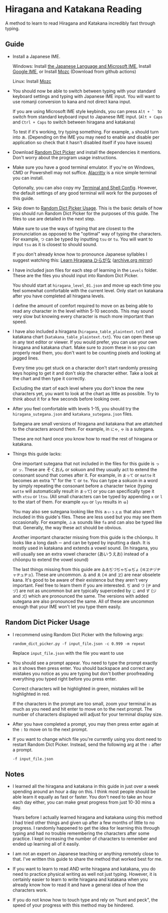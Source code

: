 # Hiragana and Katakana Reading

A method to learn to read Hiragana and Katakana incredibly fast through typing.

## Guide

- Install a Japanese IME.

    Windows: Install [the Japanese Language and Microsoft IME](https://support.microsoft.com/en-us/windows/install-a-language-for-windows-ccd853d3-9ecd-7da7-9ef0-72b4a055410a), Install [Google IME](https://www.google.co.jp/ime/), or Install [Mozc](https://github.com/google/mozc) (Download from github actions)

    Linux: Install [Mozc](https://github.com/google/mozc)

- You should now be able to switch between typing with your standard keyboard settings and typing with Japanese IME input. You will want to use romanji conversion to kana and not direct kana input.

    If you are using Microsoft IME style keybinds, you can press ``Alt + ` `` to switch from standard keyboard input to Japanese IME input. (`Alt + Caps` and `Ctrl + Caps` to switch between hiragana and katakana)

    To test if it's working, try typing something. For example, `a` should turn into `あ`. (Depending on the IME you may need to enable and disable per application so check that it hasn't disabled itself if you have issues)

- Download [Random Dict Picker](../../scripts_and_programs/random_dict_picker/) and install the dependencies it mentions. Don't worry about the program usage instructions.

- Make sure you have a good terminal emulator. If you're on Windows, CMD or Powershell may not suffice. [Alacritty](https://alacritty.org/) is a nice simple terminal you can install.

    Optionally, you can also copy my [Terminal and Shell Config](../../scripts_and_programs/terminal_and_shell_config/). However, the default settings of any good terminal will work for the purposes of this guide.

- Skip down to [Random Dict Picker Usage](./README.md#random-dict-picker-usage). This is the basic details of how you should run Random Dict Picker for the purposes of this guide. The files to use are detailed in the next step.

    Make sure to use the ways of typing that are closest to the pronunciation as opposed to the "optimal" way of typing the characters. For example, `つ` can be typed by inputting `tsu` or `tu`. You will want to input `tsu` as it is closest to should sound.

    If you don't already know how to pronounce Japanese syllables I suggest watching this: [Learn Hiragana ひらがな](https://www.youtube.com/watch?v=Bsfi4XbPE8M) ([archive.org mirror](https://web.archive.org/web/0/https://www.youtube.com/watch?v=Bsfi4XbPE8M&gl=US&hl=en))

- I have included json files for each step of learning in the `Levels` folder. These are the files you should input into Random Dict Picker.

    You should start at `hiragana_level_01.json` and move up each time you feel somewhat comfortable with the current level. Only start on katakana after you have completed all hiragana levels.

    I define the amount of comfort required to move on as being able to read any character in the level within 5-10 seconds. This may sound very slow but knowing every character is much more important than speed.

- I have also included a hiragana (`hiragana_table_plaintext.txt`) and katakana chart (`katakana_table_plaintext.txt`). You can open these up in any text editor or viewer. If you would prefer, you can use your own hiragana and katakana chart. Make sure to zoom these in so you can properly read them, you don't want to be counting pixels and looking at jagged lines.

    Every time you get stuck on a character don't start randomly pressing keys hoping to get it and don't skip the character either. Take a look at the chart and then type it correctly. 

    Excluding the start of each level where you don't know the new characters yet, you want to look at the chart as little as possible. Try to think about it for a few seconds before looking over.

- After you feel comfortable with levels 1-15, you should try the `hiragana_sutegana.json` and `katakana_sutegana.json` files.

    Sutegana are small versions of hiragana and katakana that are attatched to the characters around them. For example, in `にゃ`, `ゃ` is a sutegana.

    These are not hard once you know how to read the rest of hiragana or katakana.

- Things this guide lacks:

    One important sutegana that not included in the files for this guide is `っ` or `ッ`. These are そくおん or sokuon and they usually act to extend the consonant sound that comes after it. For example, in `まって` or `matte` it becomes an extra "t" for the `て` or `te`. You can type a sokuon in a word by simply repeating the consonant before a character twice (typing `matte` will automatically result in `まって`) or you can specifically type it with `xtsu` or `ltsu`. (All small characters can be typed by appending `x` or `l` to the start of them. For example `xyu` or `lyu` results in `ゅ`)

    You may also see sutegana looking like this `ぁぃぅぇぉ` that also aren't included in this guide's files. These are less used but you may see them occasionally. For example, `ふぁ` sounds like `fa` and can also be typed like that. Generally, the way these act should be obvious.

    Another important character missing from this guide is the chōonpu. It looks like a long dash `ー` and can be typed by inputting a dash. It is mostly used in katakana and extends a vowel sound. (In hiragana, you will usually see an extra vowel character (あいうえお) instead of a chōonpu to extend the vowel sound)

    The last things missing from this guide are `ゐゑぢづぢゃぢゅぢょ` (`ヰヱヂヅヂャヂュヂョ`). These are uncommon. `ゐ` and `ゑ` (`ヰ` and `ヱ`) are near obselete kana. It's good to be aware of their existence but they aren't very important. Feel free to learn them if you are interested. `ぢ` and `づ` (`ヂ` and `ヅ`) are not as uncommon but are typically superceded by `じ` and `ず` (`ジ` and `ズ`) which are pronounced the same. The versions with added sutegana are also pronounced the same. All of these are uncommon enough that your IME won't let you type them easily.

## Random Dict Picker Usage

- I recommend using Random Dict Picker with the following args:

    ```
    random_dict_picker.py -f input_file.json -c 0.999 -m repeat
    ```

    Replace `input_file.json` with the file you want to use

- You should see a prompt appear. You need to type the prompt exactly as it shows then press enter. You should backspace and correct any mistakes you notice as you are typing but don't bother proofreading everything you typed right before you press enter.

    Correct characters will be highlighted in green, mistakes will be highlighted in red.

    If the characters in the prompt are too small, zoom your terminal in as much as you need and hit enter to move on to the next prompt. The number of characters displayed will adjust for your terminal display size.

- After you have completed a prompt, you may then press enter again at the `:` to move on to the next prompt.

- If you want to change which file you're currently using you dont need to restart Random Dict Picker. Instead, send the following arg at the `:` after a prompt.

    ```
    -f input_file.json
    ```

## Notes

- I learned all the hiragana and katakana in this guide in just over a week spending around an hour a day on this. I think most people should be able learn it equally as fast or faster. You don't need to take an hour each day either, you can make great progress from just 10-30 mins a day.

    Years before I actually learned hiragana and katakana using this method I had tried other things and given up after a few months of little to no progress. I randomly happened to get the idea for learning this through typing and had no trouble remembering the characters after some practice. I kept increasing the number of characters to remember and ended up learning all of it easily.

- I am not an expert on Japanese teaching or anything remotely close to that. I've written this guide to share the method that worked best for me.

- If you want to learn to read AND write hiragana and katakana, you do need to practice physical writing as well not just typing. However, it is certainly easier to learn to write hiragana and katakana when you already know how to read it and have a general idea of how the characters work.

- If you do not know how to touch type and rely on "hunt and peck", the speed of your progress with this method may be hindered.